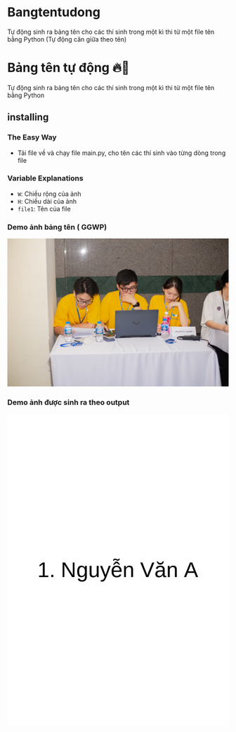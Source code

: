 # Bangtentudong
Tự động sinh ra bảng tên cho các thí sinh trong một kì thi từ một file tên bằng Python (Tự động căn giữa theo tên)

# Bảng tên tự động 🔥🤖


Tự động sinh ra bảng tên cho các thí sinh trong một kì thi từ một file tên bằng Python

## installing

### The Easy Way

- Tải file về và chạy file main.py, cho tên các thí sinh vào từng dòng trong file 

### Variable Explanations

* `W`: Chiều rộng của ảnh
* `H`: Chiều dài của ảnh
* `file1`: Tên của file

### Demo ảnh bảng tên (<ProPTIT/> GGWP)
![](demo.jpg)

### Demo ảnh được sinh ra theo output

![](output/1.png)

